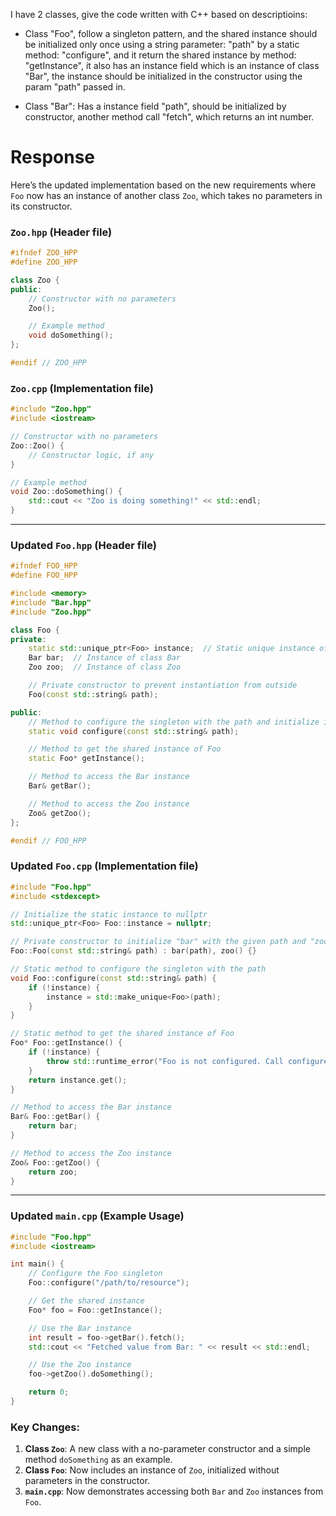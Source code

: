 
I have 2 classes, give the code written with C++ based on descriptioins:

- Class "Foo", follow a singleton pattern, and the shared instance should be initialized only once using a string parameter: "path" by a static method: "configure", and it return the shared instance by method: "getInstance", it also has an instance field which is an instance of class "Bar", the instance should be initialized in the constructor using the param "path" passed in.

- Class "Bar": Has a instance field "path", should be initialized by constructor, another method call "fetch", which returns an int number.
  

# Response #

Here’s the updated implementation based on the new requirements where `Foo` now has an instance of another class `Zoo`, which takes no parameters in its constructor.

### `Zoo.hpp` (Header file)

```cpp
#ifndef ZOO_HPP
#define ZOO_HPP

class Zoo {
public:
    // Constructor with no parameters
    Zoo();

    // Example method
    void doSomething();
};

#endif // ZOO_HPP
```

### `Zoo.cpp` (Implementation file)

```cpp
#include "Zoo.hpp"
#include <iostream>

// Constructor with no parameters
Zoo::Zoo() {
    // Constructor logic, if any
}

// Example method
void Zoo::doSomething() {
    std::cout << "Zoo is doing something!" << std::endl;
}
```

---

### Updated `Foo.hpp` (Header file)

```cpp
#ifndef FOO_HPP
#define FOO_HPP

#include <memory>
#include "Bar.hpp"
#include "Zoo.hpp"

class Foo {
private:
    static std::unique_ptr<Foo> instance;  // Static unique instance of Foo
    Bar bar;  // Instance of class Bar
    Zoo zoo;  // Instance of class Zoo

    // Private constructor to prevent instantiation from outside
    Foo(const std::string& path);

public:
    // Method to configure the singleton with the path and initialize if not already done
    static void configure(const std::string& path);

    // Method to get the shared instance of Foo
    static Foo* getInstance();

    // Method to access the Bar instance
    Bar& getBar();

    // Method to access the Zoo instance
    Zoo& getZoo();
};

#endif // FOO_HPP
```

### Updated `Foo.cpp` (Implementation file)

```cpp
#include "Foo.hpp"
#include <stdexcept>

// Initialize the static instance to nullptr
std::unique_ptr<Foo> Foo::instance = nullptr;

// Private constructor to initialize "bar" with the given path and "zoo" without parameters
Foo::Foo(const std::string& path) : bar(path), zoo() {}

// Static method to configure the singleton with the path
void Foo::configure(const std::string& path) {
    if (!instance) {
        instance = std::make_unique<Foo>(path);
    }
}

// Static method to get the shared instance of Foo
Foo* Foo::getInstance() {
    if (!instance) {
        throw std::runtime_error("Foo is not configured. Call configure() first.");
    }
    return instance.get();
}

// Method to access the Bar instance
Bar& Foo::getBar() {
    return bar;
}

// Method to access the Zoo instance
Zoo& Foo::getZoo() {
    return zoo;
}
```

---

### Updated `main.cpp` (Example Usage)

```cpp
#include "Foo.hpp"
#include <iostream>

int main() {
    // Configure the Foo singleton
    Foo::configure("/path/to/resource");

    // Get the shared instance
    Foo* foo = Foo::getInstance();

    // Use the Bar instance
    int result = foo->getBar().fetch();
    std::cout << "Fetched value from Bar: " << result << std::endl;

    // Use the Zoo instance
    foo->getZoo().doSomething();

    return 0;
}
```

### Key Changes:
1. **Class `Zoo`**: A new class with a no-parameter constructor and a simple method `doSomething` as an example.
2. **Class `Foo`**: Now includes an instance of `Zoo`, initialized without parameters in the constructor.
3. **`main.cpp`**: Now demonstrates accessing both `Bar` and `Zoo` instances from `Foo`.